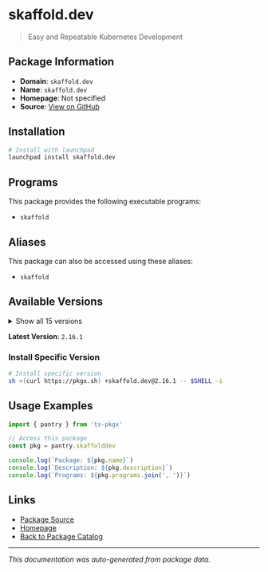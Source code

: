 # skaffold.dev

> Easy and Repeatable Kubernetes Development

## Package Information

- **Domain**: `skaffold.dev`
- **Name**: `skaffold.dev`
- **Homepage**: Not specified
- **Source**: [View on GitHub](https://github.com/pkgxdev/pantry/tree/main/projects/skaffold.dev/package.yml)

## Installation

```bash
# Install with launchpad
launchpad install skaffold.dev
```

## Programs

This package provides the following executable programs:

- `skaffold`

## Aliases

This package can also be accessed using these aliases:

- `skaffold`

## Available Versions

<details>
<summary>Show all 15 versions</summary>

- `2.16.1`, `2.16.0`, `2.15.0`, `2.14.2`, `2.14.1`
- `2.14.0`, `2.13.2`, `2.13.0`, `2.12.0`, `2.11.1`
- `2.11.0`, `2.10.1`, `2.10.0`, `2.9.0`, `2.8.0`

</details>

**Latest Version**: `2.16.1`

### Install Specific Version

```bash
# Install specific version
sh <(curl https://pkgx.sh) +skaffold.dev@2.16.1 -- $SHELL -i
```

## Usage Examples

```typescript
import { pantry } from 'ts-pkgx'

// Access this package
const pkg = pantry.skaffolddev

console.log(`Package: ${pkg.name}`)
console.log(`Description: ${pkg.description}`)
console.log(`Programs: ${pkg.programs.join(', ')}`)
```

## Links

- [Package Source](https://github.com/pkgxdev/pantry/tree/main/projects/skaffold.dev/package.yml)
- [Homepage](#)
- [Back to Package Catalog](../package-catalog.md)

---

*This documentation was auto-generated from package data.*
